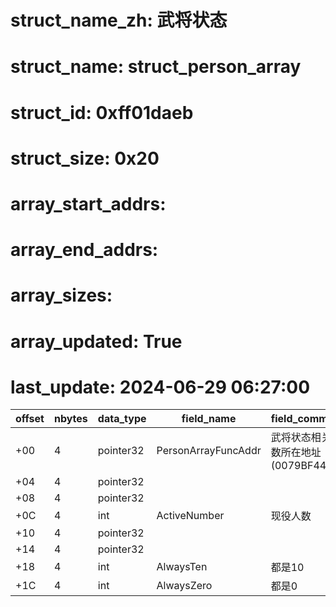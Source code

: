 # struct_name_zh: 武将状态
# struct_name: struct_person_array
# struct_id: 0xff01daeb
# struct_size: 0x20
# array_start_addrs:
# array_end_addrs: 
# array_sizes: 
# array_updated: True
# last_update: 2024-06-29 06:27:00


| offset | nbytes | data_type | field_name          | field_comment                       |
| ------ | ------ | --------- | ------------------- | ----------------------------------- |
| +00    | 4      | pointer32 | PersonArrayFuncAddr | 武将状态相关函数所在地址(0079BF440) |
| +04    | 4      | pointer32 |                     |                                     |
| +08    | 4      | pointer32 |                     |                                     |
| +0C    | 4      | int       | ActiveNumber        | 现役人数                            |
| +10    | 4      | pointer32 |                     |                                     |
| +14    | 4      | pointer32 |                     |                                     |
| +18    | 4      | int       | AlwaysTen           | 都是10                              |
| +1C    | 4      | int       | AlwaysZero          | 都是0                               |

